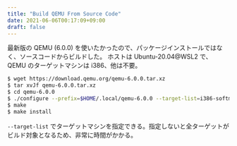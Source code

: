 ```yaml
---
title: "Build QEMU From Source Code"
date: 2021-06-06T00:17:09+09:00
draft: false
---
```


最新版の QEMU (6.0.0) を使いたかったので、パッケージインストールではなく、ソースコードからビルドした。
ホストは Ubuntu-20.04@WSL2 で、QEMU のターゲットマシンは i386、他は不要。

```sh
$ wget https://download.qemu.org/qemu-6.0.0.tar.xz
$ tar xvJf qemu-6.0.0.tar.xz
$ cd qemu-6.0.0
$ ./configure --prefix=$HOME/.local/qemu-6.0.0 --target-list=i386-softmmu
$ make
$ make install
```

`--target-list` でターゲットマシンを指定できる。指定しないと全ターゲットがビルド対象となるため、非常に時間がかかる。